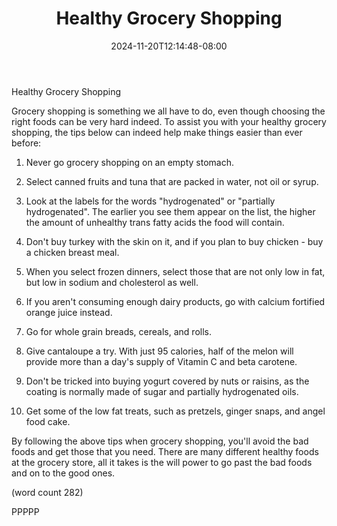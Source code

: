 ﻿---
title: "Healthy Grocery Shopping"
date: 2024-11-20T12:14:48-08:00
description: "Healthy Eating Tips for Web Success"
featured_image: "/images/Healthy Eating.jpg"
tags: ["Healthy Eating"]
---

Healthy Grocery Shopping

Grocery shopping is something we all have to do, even
though choosing the right foods can be very hard 
indeed.  To assist you with your healthy grocery
shopping, the tips below can indeed help make things
easier than ever before:

1.  Never go grocery shopping on an empty stomach.

2.  Select canned fruits and tuna that are packed in
water, not oil or syrup.

3.  Look at the labels for the words "hydrogenated"
or "partially hydrogenated".  The earlier you see
them appear on the list, the higher the amount of
unhealthy trans fatty acids the food will contain.

4.  Don't buy turkey with the skin on it, and if 
you plan to buy chicken - buy a chicken breast
meal.

5.  When you select frozen dinners, select those 
that are not only low in fat, but low in sodium
and cholesterol as well.

6.  If you aren't consuming enough dairy products,
go with calcium fortified orange juice instead.

7.  Go for whole grain breads, cereals, and rolls.

8.  Give cantaloupe a try.  With just 95 calories,
half of the melon will provide more than a day's
supply of Vitamin C and beta carotene.

9.  Don't be tricked into buying yogurt covered 
by nuts or raisins, as the coating is normally
made of sugar and partially hydrogenated oils.

10.  Get some of the low fat treats, such as 
pretzels, ginger snaps, and angel food cake.

By following the above tips when grocery shopping,
you'll avoid the bad foods and get those that you
need.  There are many different healthy foods at
the grocery store, all it takes is the will power
to go past the bad foods and on to the good ones.

(word count 282)

PPPPP
